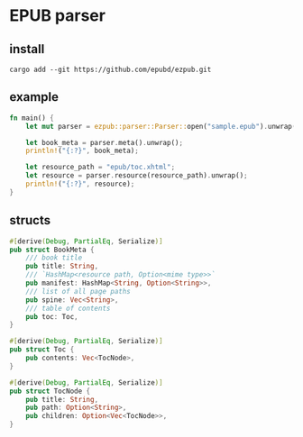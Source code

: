 # EPUB parser

## install
`cargo add --git https://github.com/epubd/ezpub.git`

## example

```rust
fn main() {
    let mut parser = ezpub::parser::Parser::open("sample.epub").unwrap();

    let book_meta = parser.meta().unwrap();
    println!("{:?}", book_meta);

    let resource_path = "epub/toc.xhtml";
    let resource = parser.resource(resource_path).unwrap();
    println!("{:?}", resource);
}
```

## structs

```rust
#[derive(Debug, PartialEq, Serialize)]
pub struct BookMeta {
    /// book title
    pub title: String,
    /// `HashMap<resource path, Option<mime type>>`
    pub manifest: HashMap<String, Option<String>>,
    /// list of all page paths
    pub spine: Vec<String>,
    /// table of contents
    pub toc: Toc,
}
```

```rust
#[derive(Debug, PartialEq, Serialize)]
pub struct Toc {
    pub contents: Vec<TocNode>,
}
```

```rust
#[derive(Debug, PartialEq, Serialize)]
pub struct TocNode {
    pub title: String,
    pub path: Option<String>,
    pub children: Option<Vec<TocNode>>,
}
```